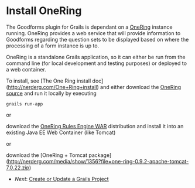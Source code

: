 Install OneRing
====

The Goodforms plugin for Grails is dependant on a [OneRing](http://nerderg.com/One+Ring) instance running.  OneRing provides a web service
that will provide information to Goodforms regarding the question sets to be displayed based on where the processing
of a form instance is up to.

OneRing is a standalone Grails application, so it can either be run from the command line (for local development and testing
purposes) or deployed to a web container.

To install, see [The One Ring install doc] (http://nerderg.com/One+Ring+install) and either download the
[OneRing source](https://github.com/pmcneil/One-Ring) and run it locally by executing

    grails run-app

or

download the [OneRing Rules Engine WAR](http://nerderg.com/media/show/1295?file=rulesEngine-0.7.war) distribution and install it
into an existing Java EE Web Container (like Tomcat)

or

download the [OneRing + Tomcat package] (http://nerderg.com/media/show/1356?file=one-ring-0.9.2-apache-tomcat-7.0.22.zip)

* _Next_: [Create or Update a Grails Project](03-CreateOrUpdateGrailsProject.md)
